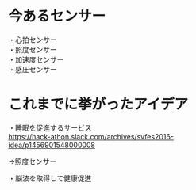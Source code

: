 # 今あるセンサー
・心拍センサー  
・照度センサー  
・加速度センサー  
・感圧センサー  

# これまでに挙がったアイデア

・睡眠を促進するサービス  
https://hack-athon.slack.com/archives/svfes2016-idea/p1456901548000008  

→照度センサー  

・脳波を取得して健康促進  

